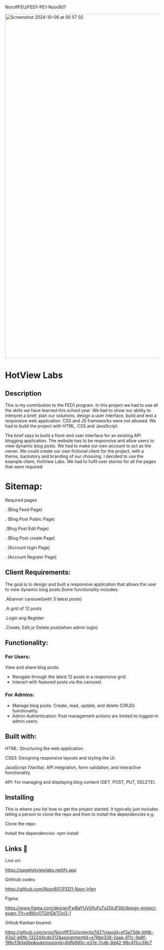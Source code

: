 NoroffFEU/FED1-PE1-Noor807





<img width="1124" alt="Screenshot 2024-10-06 at 00 57 02" src="https://github.com/user-attachments/assets/1631b940-1b06-4aed-b5da-32284d335cd6">














#                         HotView Labs
                                 
                                                                       
##    Description

This is my contribution to the FED1 program. In this project we had to use all the skills we have learned this school year. We had to show our ability to interpret a brief, plan our solutions, design a user interface, build and test a responsive web application. CSS and JS frameworks were not allowed. We had to build the project with HTML, CSS and JavaScript.

The brief says to build a front-end user interface for an existing API blogging application. The website has to be responsive and allow users to view dynamic blog posts. We had to make our own account to act as the owner. We could create our own fictional client for the project, with a theme, backstory and branding of our choosing. I decided to use the example client, HotView Labs. We had to fulfil user stories for all the pages that were required:


# Sitemap:

 Required pages

. (Blog Feed Page)

. (Blog Post Public Page)

.(Blog Post Edit Page)

. (Blog Post create Page)

. (Account login Page)

. (Account Register Page)




## Client Requirements:

The goal is to design and built a responsive application that allows the user to view dynamic blog posts.Some functionality includes:

.Abanner carousel(with 3 latest posts)

.A grid of 12 posts

.Login ang Register

.Create, Edit,or Delete post(when admin login)




## Functionality:

### For Users:

View and share blog posts.

- Navigate through the latest 12 posts in a responsive grid.
- Interact with featured posts via the carousel.


### For Admins: 

- Manage blog posts: Create, read, update, and delete (CRUD) functionality.
- Admin Authentication: Post management actions are limited to logged-in admin users.




## Built with:

HTML:  Structuring the web application.

CSS3:  Designing responsive layouts and styling the UI.

JavaScript (Vanilla):  API integration, form validation, and interactive functionality.

API:  For managing and displaying blog content (GET, POST, PUT, DELETE).


## Installing

This is where you list how to get the project started. It typically just includes telling a person to clone the repo and then to install the dependencies e.g.

Clone the repo:

Install the dependencies:
npm install




## Links 🔗

Live url:

https://pagehotviewlabs.netlify.app

Githhub codes:

https://github.com/Noor807/FED1-Noor-Irfan

Figma:

https://www.figma.com/design/FwBaYUVj0fuFuTx2GtJFS6/design-project-exam-1?t=e9I6cjOTQHDkTOxG-1

Github Kanban boared:

https://github.com/orgs/NoroffFEU/projects/142?classId=ef3a73db-bfdb-43a2-b6fb-132244cde312&assignmentId=e76be328-2aaa-411c-9a8f-196cf3b1a56e&submissionId=6dfb685c-e37e-7cdb-9d42-96c411cc39c7











